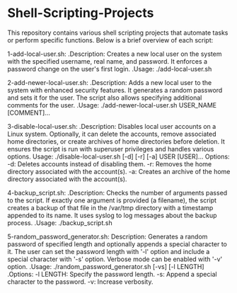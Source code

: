 # Shell-Scripting-Projects
This repository contains various shell scripting projects that automate tasks or perform specific functions. Below is a brief overview of each script:

1-add-local-user.sh:
.Description: Creates a new local user on the system with the specified username, real name, and password. It enforces a password change on the user's first login.
.Usage: ./add-local-user.sh

2-add-newer-local-user.sh:
.Description: Adds a new local user to the system with enhanced security features. It generates a random password and sets it for the user. The script also allows specifying additional comments for the user.
.Usage: ./add-newer-local-user.sh USER_NAME [COMMENT]...

3-disable-local-user.sh:
.Description: Disables local user accounts on a Linux system. Optionally, it can delete the accounts, remove associated home directories, or create archives of home directories before deletion. It ensures the script is run with superuser privileges and handles various options.
Usage: ./disable-local-user.sh [-d] [-r] [-a] USER [USER]...
Options:
-d: Deletes accounts instead of disabling them.
-r: Removes the home directory associated with the account(s).
-a: Creates an archive of the home directory associated with the account(s).

4-backup_script.sh:
.Description: Checks the number of arguments passed to the script. If exactly one argument is provided (a filename), the script creates a backup of that file in the /var/tmp directory with a timestamp appended to its name. It uses syslog to log messages about the backup process.
.Usage: ./backup_script.sh <filename>

5-random_password_generator.sh:
Description: Generates a random password of specified length and optionally appends a special character to it. The user can set the password length with '-l' option and include a special character with '-s' option. Verbose mode can be enabled with '-v' option.
.Usage: ./random_password_generator.sh [-vs] [-l LENGTH]
.Options:
-l LENGTH: Specify the password length.
-s: Append a special character to the password.
-v: Increase verbosity.


